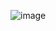 ![image](https://user-images.githubusercontent.com/92860091/149213171-af618fa7-6775-4589-8d86-f442a0dda96e.png)
